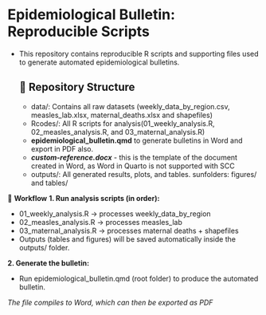 # **Epidemiological Bulletin: Reproducible Scripts**
- This repository contains reproducible R scripts and supporting files used to generate automated epidemiological bulletins.

  ## 📂 Repository Structure

  - data/: Contains all raw datasets (weekly_data_by_region.csv, measles_lab.xlsx, maternal_deaths.xlsx and shapefiles)
  - Rcodes/: All R scripts for analysis(01_weekly_analysis.R, 02_measles_analysis.R, and 03_maternal_analysis.R)
  - **epidemiological_bulletin.qmd** to generate bulletins in Word and export in PDF also.
  - ***custom-reference.docx*** - this is the template of the document created in Word, as Word in Quarto is not supported with SCC
  - outputs/: All generated results, plots, and tables. sunfolders: figures/ and  tables/

🚀 **Workflow**
**1. Run analysis scripts (in order):**
  - 01_weekly_analysis.R → processes weekly_data_by_region
  - 02_measles_analysis.R → processes measles_lab
  - 03_maternal_analysis.R → processes maternal deaths + shapefiles
- Outputs (tables and figures) will be saved automatically inside the outputs/ folder.
  
**2. Generate the bulletin:**
   - Run epidemiological_bulletin.qmd (root folder) to produce the automated bulletin.

*The file compiles to Word, which can then be exported as PDF*
